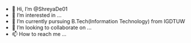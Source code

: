 - 👋 Hi, I’m @ShreyaDe01
- 👀 I’m interested in ...
- 🌱 I’m currently pursuing B.Tech(Information Technology) from IGDTUW
- 💞️ I’m looking to collaborate on ...
- 📫 How to reach me ...

<!---
ShreyaDe01/ShreyaDe01 is a ✨ special ✨ repository because its `README.md` (this file) appears on your GitHub profile.
You can click the Preview link to take a look at your changes.
--->
